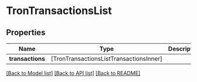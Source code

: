 # TronTransactionsList

## Properties
Name | Type | Description | Notes
------------ | ------------- | ------------- | -------------
**transactions** | [TronTransactionsListTransactionsInner] |  | 

[[Back to Model list]](../README.md#documentation-for-models) [[Back to API list]](../README.md#documentation-for-api-endpoints) [[Back to README]](../README.md)


